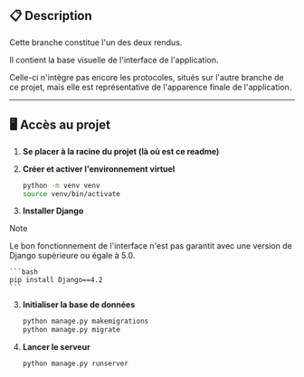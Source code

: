 ## 📋 **Description**

Cette branche constitue l'un des deux rendus.  

Il contient la base visuelle de l'interface de l'application.

Celle-ci n'intègre pas encore les protocoles, situés sur l'autre branche de ce projet, mais elle est représentative de l'apparence finale de l'application.

---

## 🖥️ **Accès au projet**


1. **Se placer à la racine du projet (là où est ce readme)**

2. **Créer et activer l'environnement virtuel**

    ```bash
    python -m venv venv
    source venv/bin/activate
    ```

3. **Installer Django**
> [!NOTE]
> Le bon fonctionnement de l'interface n'est pas garantit avec une version de Django supérieure ou égale à 5.0.

    ```bash
    pip install Django==4.2
    ```

3. **Initialiser la base de données**

    ```bash
    python manage.py makemigrations  
    python manage.py migrate
    ```

4. **Lancer le serveur**

    ```bash
    python manage.py runserver
    ```


